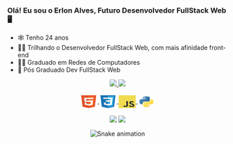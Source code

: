 ### Olá! Eu sou o Erlon Alves, Futuro Desenvolvedor FullStack Web 🖥️
- 🕸 Tenho 24 anos 
- 👨‍💻 Trilhando o Desenvolvedor FullStack Web, com mais afinidade front-end
- 👨‍🎓 Graduado em Redes de Computadores 
- 🧠 Pós Graduado Dev FullStack Web

<div align="center">
  <a href="https://github.com/ErlonLy">
  <img height="180em" src="https://github-readme-stats.vercel.app/api?username=ErlonLy&show_icons=true&theme=dark&include_all_commits=true&count_private=true"/>
  <img height="180em" src="https://github-readme-stats.vercel.app/api/top-langs/?username=ErlonLy&layout=compact&langs_count=7&theme=dark"/>
        </div>

 
  <br>
<div align="center">
  <img align="center"alt="Erlon-HTML"   height="30" width="40" src="https://raw.githubusercontent.com/devicons/devicon/master/icons/html5/html5-original.svg">
  <img align="center"alt="Erlon-CSS"    height="30" width="40" src="https://raw.githubusercontent.com/devicons/devicon/master/icons/css3/css3-original.svg">
  <img align="center"alt="Erlon-js"     height="30" width="40" src="https://raw.githubusercontent.com/devicons/devicon/master/icons/javascript/javascript-original.svg">
  <img align="center"alt="Erlon-Python" height="30" width="40" src="https://raw.githubusercontent.com/devicons/devicon/master/icons/python/python-original.svg">
     </div>
     
  <br>
 <div align="center">
      <a href = "mailto:erlonposdev@gmail.com"><img src="https://img.shields.io/badge/Gmail-D14836?style=for-the-badge&logo=gmail&logoColor=white" target="_blank"></a>
      <a href="https://www.linkedin.com/in/erlon-alves-31365a157" target="_blank"><img src="https://img.shields.io/badge/-LinkedIn-%230077B5?style=for-the-badge&logo=linkedin&logoColor=white" target="_blank"></a>
   <br>
  
  ![Snake animation](https://github.com/ErlonLy/ErlonLy/blob/output/github-contribution-grid-snake.svg)
       </div>
   </br>

